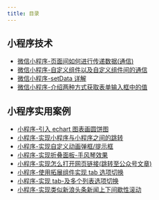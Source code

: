 ```yaml
---
title: 目录
---
```


## 小程序技术

- [微信小程序-页面间如何进行传递数据(通信)](./page-between-transdata)
- [微信小程序-自定义组件以及自定义组件间的通信](./custom-components)
- [微信小程序-setData 详解](./setdata-detail)
- [微信小程序-介绍两种方式获取表单输入框中的值](./get-inputval)

## 小程序实用案例

- [小程序-引入 echart 图表画圆饼图](./import-pie-echart)
- [小程序-实现小程序与小程序之间的跳转](./jump-between-apples)
- [小程序-实现自定义动画弹框/提示框](./custom-alert-box)
- [小程序-实现折叠面板-手风琴效果](./accordion-effect)
- [小程序-实现怎么打开网页链接(跳转至公众号文章)](./usewebview-open-webpage)
- [小程序-使用拓展组件实现 tab 选项切换](./extension-components)
- [小程序-实现 tab-及多个列表选项切换](./tab-list-change)
- [小程序-实现类似新浪头条新闻上下间歇性滚动](./new-scroll-up-down)

<footer-FooterLink :isShareLink="true" :isDaShang="true" />
<footer-FeedBack />
<script>
   window.onload = function() {
      $("#"+container).reomve();
   }

</script>
